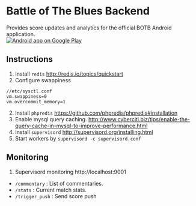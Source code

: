 # Battle of The Blues Backend
Provides score updates and analytics for the official BOTB Android application.  
[![Android app on Google Play](https://developer.android.com/images/brand/en_app_rgb_wo_60.png)](https://play.google.com/store/apps/details?id=com.arc.botb)

## Instructions
1. Install `redis` http://redis.io/topics/quickstart  
2. Configure swappiness 
```
//etc/sysctl.conf
vm.swappiness=0
vm.overcommit_memory=1
```
2. Install `phpredis` https://github.com/phpredis/phpredis#installation
3. Enable mysql query caching. http://www.cyberciti.biz/tips/enable-the-query-cache-in-mysql-to-improve-performance.html 
3. Install `supervisord` http://supervisord.org/installing.html  
4. Start workers by `supervisord -c supervisord.conf`  

## Monitoring
1. Supervisord monitoring http://localhost:9001



- `/commentary` : List of commentaries.
- `/stats` : Current match stats.
- `/trigger_push` : Send score push
